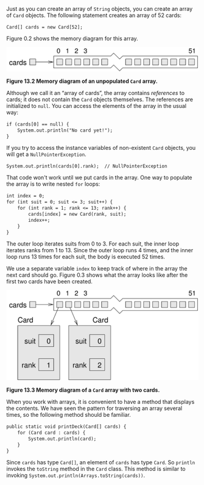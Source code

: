 Just as you can create an array of `String` objects, you can create an array of `Card` objects.
The following statement creates an array of 52 cards:

```code
Card[] cards = new Card[52];
```

Figure 0.2 shows the memory diagram for this array.

![Figure 13.2 Memory diagram of an unpopulated `Card` array.](figs/cardarray.jpg)

**Figure 13.2 Memory diagram of an unpopulated `Card` array.**


Although we call it an “array of cards”, the array contains *references* to cards; it does not contain the `Card` objects themselves.
The references are initialized to `null`.
You can access the elements of the array in the usual way:

```code
if (cards[0] == null) {
    System.out.println("No card yet!");
}
```


If you try to access the instance variables of non-existent `Card` objects, you will get a `NullPointerException`.

```code
System.out.println(cards[0].rank);  // NullPointerException
```


That code won't work until we put cards in the array.
One way to populate the array is to write nested `for` loops:

```code
int index = 0;
for (int suit = 0; suit <= 3; suit++) {
    for (int rank = 1; rank <= 13; rank++) {
        cards[index] = new Card(rank, suit);
        index++;
    }
}
```

The outer loop iterates suits from 0 to 3.
For each suit, the inner loop iterates ranks from 1 to 13.
Since the outer loop runs 4 times, and the inner loop runs 13 times for each suit, the body is executed 52 times.


We use a separate variable `index` to keep track of where in the array the next card should go.
Figure 0.3 shows what the array looks like after the first two cards have been created.

![Figure 13.3 Memory diagram of a `Card` array with two cards.](figs/cardarray2.jpg)

**Figure 13.3 Memory diagram of a `Card` array with two cards.**


When you work with arrays, it is convenient to have a method that displays the contents.
We have seen the pattern for traversing an array several times, so the following method should be familiar.

```code
public static void printDeck(Card[] cards) {
    for (Card card : cards) {
        System.out.println(card);
    }
}
```


Since `cards` has type `Card[]`, an element of `cards` has type `Card`.
So `println` invokes the `toString` method in the `Card` class.
This method is similar to invoking `System.out.println(Arrays.toString(cards))`.
